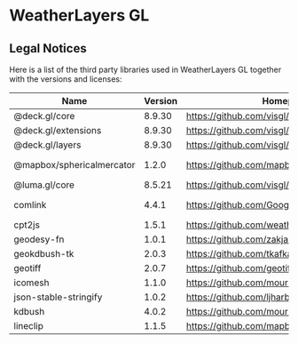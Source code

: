 # WeatherLayers GL

## Legal Notices

Here is a list of the third party libraries used in WeatherLayers GL together with the versions and licenses:

| Name | Version | Homepage | License | Link |
|---|---|---|---|---|
| @deck.gl/core | 8.9.30 | https://github.com/visgl/deck.gl | MIT | https://github.com/visgl/deck.gl/blob/master/LICENSE |
| @deck.gl/extensions | 8.9.30 | https://github.com/visgl/deck.gl | MIT | https://github.com/visgl/deck.gl/blob/master/LICENSE |
| @deck.gl/layers | 8.9.30 | https://github.com/visgl/deck.gl | MIT | https://github.com/visgl/deck.gl/blob/master/LICENSE |
| @mapbox/sphericalmercator | 1.2.0 | https://github.com/mapbox/sphericalmercator | BSD-3-Clause | https://github.com/mapbox/sphericalmercator/blob/master/LICENSE.md |
| @luma.gl/core | 8.5.21 | https://github.com/visgl/luma.gl | MIT | https://github.com/visgl/luma.gl/blob/master/LICENSE |
| comlink | 4.4.1 | https://github.com/GoogleChromeLabs/comlink | Apache-2.0 | https://github.com/GoogleChromeLabs/comlink/blob/main/LICENSE |
| cpt2js | 1.5.1 | https://github.com/weatherlayers/cpt2js | MPL-2.0 | https://github.com/weatherlayers/cpt2js/blob/main/LICENSE |
| geodesy-fn | 1.0.1 | https://github.com/zakjan/geodesy-fn | MIT | https://github.com/zakjan/geodesy-fn/blob/main/LICENSE |
| geokdbush-tk | 2.0.3 | https://github.com/tkafka/geokdbush-tk | ISC | https://github.com/tkafka/geokdbush-tk/blob/master/LICENSE |
| geotiff | 2.0.7 | https://github.com/geotiffjs/geotiff.js | MIT | https://github.com/geotiffjs/geotiff.js/blob/master/LICENSE |
| icomesh | 1.1.0 | https://github.com/mourner/icomesh | ISC | https://github.com/mourner/icomesh/blob/master/LICENSE |
| json-stable-stringify | 1.0.2 | https://github.com/ljharb/json-stable-stringify | MIT | https://github.com/ljharb/json-stable-stringify/blob/main/LICENSE |
| kdbush | 4.0.2 | https://github.com/mourner/kdbush | ISC | https://github.com/mourner/kdbush/blob/master/LICENSE |
| lineclip | 1.1.5 | https://github.com/mapbox/lineclip | ISC | https://github.com/mapbox/lineclip/blob/master/LICENSE |